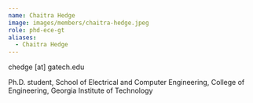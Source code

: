 ```yaml
---
name: Chaitra Hedge
image: images/members/chaitra-hedge.jpeg
role: phd-ece-gt
aliases:
  - Chaitra Hedge
---
```


chedge [at] gatech.edu

Ph.D. student, School of Electrical and Computer Engineering, College of Engineering, Georgia Institute of Technology